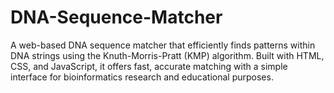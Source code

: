 # DNA-Sequence-Matcher
A web-based DNA sequence matcher that efficiently finds patterns within DNA strings using the Knuth-Morris-Pratt (KMP) algorithm. Built with HTML, CSS, and JavaScript, it offers fast, accurate matching with a simple interface for bioinformatics research and educational purposes.
